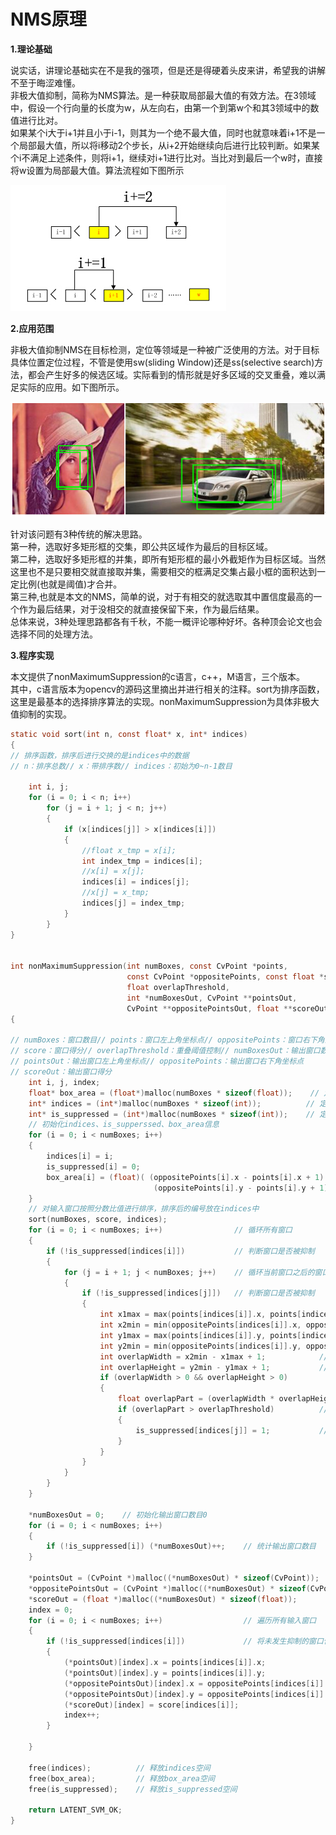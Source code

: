 # NMS原理

**1.理论基础**

说实话，讲理论基础实在不是我的强项，但是还是得硬着头皮来讲，希望我的讲解不至于晦涩难懂。  
非极大值抑制，简称为NMS算法。是一种获取局部最大值的有效方法。在3领域中，假设一个行向量的长度为w，从左向右，由第一个到第w个和其3领域中的数值进行比对。  
如果某个i大于i+1并且小于i-1，则其为一个绝不最大值，同时也就意味着i+1不是一个局部最大值，所以将i移动2个步长，从i+2开始继续向后进行比较判断。如果某个i不满足上述条件，则将i+1，继续对i+1进行比对。当比对到最后一个w时，直接将w设置为局部最大值。算法流程如下图所示

![](/assets/cv001_1.jpg)

**2.应用范围**

非极大值抑制NMS在目标检测，定位等领域是一种被广泛使用的方法。对于目标具体位置定位过程，不管是使用sw\(sliding Window\)还是ss\(selective search\)方法，都会产生好多的候选区域。实际看到的情形就是好多区域的交叉重叠，难以满足实际的应用。如下图所示。

![](/assets/cv001_2.jpg)

针对该问题有3种传统的解决思路。  
第一种，选取好多矩形框的交集，即公共区域作为最后的目标区域。  
第二种，选取好多矩形框的并集，即所有矩形框的最小外截矩作为目标区域。当然这里也不是只要相交就直接取并集，需要相交的框满足交集占最小框的面积达到一定比例\(也就是阈值\)才合并。  
第三种,也就是本文的NMS，简单的说，对于有相交的就选取其中置信度最高的一个作为最后结果，对于没相交的就直接保留下来，作为最后结果。  
总体来说，3种处理思路都各有千秋，不能一概评论哪种好坏。各种顶会论文也会选择不同的处理方法。

**3.程序实现**

本文提供了nonMaximumSuppression的c语言，c++，M语言，三个版本。  
其中，c语言版本为opencv的源码这里摘出并进行相关的注释。sort为排序函数，这里是最基本的选择排序算法的实现。nonMaximumSuppression为具体非极大值抑制的实现。

```C
static void sort(int n, const float* x, int* indices)
{
// 排序函数，排序后进行交换的是indices中的数据
// n：排序总数// x：带排序数// indices：初始为0~n-1数目 

    int i, j;
    for (i = 0; i < n; i++)
        for (j = i + 1; j < n; j++)
        {
            if (x[indices[j]] > x[indices[i]])
            {
                //float x_tmp = x[i];
                int index_tmp = indices[i];
                //x[i] = x[j];
                indices[i] = indices[j];
                //x[j] = x_tmp;
                indices[j] = index_tmp;
            }
        }
}


int nonMaximumSuppression(int numBoxes, const CvPoint *points,
                          const CvPoint *oppositePoints, const float *score,
                          float overlapThreshold,
                          int *numBoxesOut, CvPoint **pointsOut,
                          CvPoint **oppositePointsOut, float **scoreOut)
{

// numBoxes：窗口数目// points：窗口左上角坐标点// oppositePoints：窗口右下角坐标点
// score：窗口得分// overlapThreshold：重叠阈值控制// numBoxesOut：输出窗口数目
// pointsOut：输出窗口左上角坐标点// oppositePoints：输出窗口右下角坐标点
// scoreOut：输出窗口得分
    int i, j, index;
    float* box_area = (float*)malloc(numBoxes * sizeof(float));    // 定义窗口面积变量并分配空间 
    int* indices = (int*)malloc(numBoxes * sizeof(int));          // 定义窗口索引并分配空间 
    int* is_suppressed = (int*)malloc(numBoxes * sizeof(int));    // 定义是否抑制表标志并分配空间 
    // 初始化indices、is_supperssed、box_area信息 
    for (i = 0; i < numBoxes; i++)
    {
        indices[i] = i;
        is_suppressed[i] = 0;
        box_area[i] = (float)( (oppositePoints[i].x - points[i].x + 1) *
                                (oppositePoints[i].y - points[i].y + 1));
    }
    // 对输入窗口按照分数比值进行排序，排序后的编号放在indices中 
    sort(numBoxes, score, indices);
    for (i = 0; i < numBoxes; i++)                // 循环所有窗口 
    {
        if (!is_suppressed[indices[i]])           // 判断窗口是否被抑制 
        {
            for (j = i + 1; j < numBoxes; j++)    // 循环当前窗口之后的窗口 
            {
                if (!is_suppressed[indices[j]])   // 判断窗口是否被抑制 
                {
                    int x1max = max(points[indices[i]].x, points[indices[j]].x);                     // 求两个窗口左上角x坐标最大值 
                    int x2min = min(oppositePoints[indices[i]].x, oppositePoints[indices[j]].x);     // 求两个窗口右下角x坐标最小值 
                    int y1max = max(points[indices[i]].y, points[indices[j]].y);                     // 求两个窗口左上角y坐标最大值 
                    int y2min = min(oppositePoints[indices[i]].y, oppositePoints[indices[j]].y);     // 求两个窗口右下角y坐标最小值 
                    int overlapWidth = x2min - x1max + 1;            // 计算两矩形重叠的宽度 
                    int overlapHeight = y2min - y1max + 1;           // 计算两矩形重叠的高度 
                    if (overlapWidth > 0 && overlapHeight > 0)
                    {
                        float overlapPart = (overlapWidth * overlapHeight) / box_area[indices[j]];    // 计算重叠的比率 
                        if (overlapPart > overlapThreshold)          // 判断重叠比率是否超过重叠阈值 
                        {
                            is_suppressed[indices[j]] = 1;           // 将窗口j标记为抑制 
                        }
                    }
                }
            }
        }
    }

    *numBoxesOut = 0;    // 初始化输出窗口数目0 
    for (i = 0; i < numBoxes; i++)
    {
        if (!is_suppressed[i]) (*numBoxesOut)++;    // 统计输出窗口数目 
    }

    *pointsOut = (CvPoint *)malloc((*numBoxesOut) * sizeof(CvPoint));           // 分配输出窗口左上角坐标空间 
    *oppositePointsOut = (CvPoint *)malloc((*numBoxesOut) * sizeof(CvPoint));   // 分配输出窗口右下角坐标空间 
    *scoreOut = (float *)malloc((*numBoxesOut) * sizeof(float));                // 分配输出窗口得分空间 
    index = 0;
    for (i = 0; i < numBoxes; i++)                  // 遍历所有输入窗口 
    {
        if (!is_suppressed[indices[i]])             // 将未发生抑制的窗口信息保存到输出信息中 
        {
            (*pointsOut)[index].x = points[indices[i]].x;
            (*pointsOut)[index].y = points[indices[i]].y;
            (*oppositePointsOut)[index].x = oppositePoints[indices[i]].x;
            (*oppositePointsOut)[index].y = oppositePoints[indices[i]].y;
            (*scoreOut)[index] = score[indices[i]];
            index++;
        }

    }

    free(indices);          // 释放indices空间 
    free(box_area);         // 释放box_area空间 
    free(is_suppressed);    // 释放is_suppressed空间 

    return LATENT_SVM_OK;
}
```



